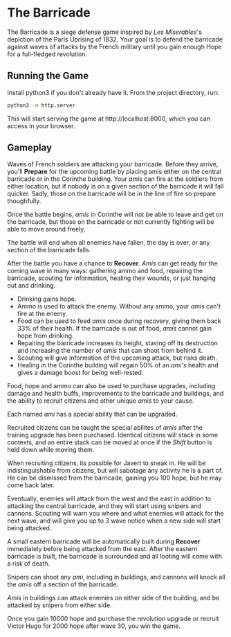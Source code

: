 # The Barricade

The Barricade is a siege defense game inspired by *Les Miserables*'s depiction of the Paris Uprising of 1832. Your goal is to defend the barricade against waves of attacks by the French military until you gain enough Hope for a full-fledged revolution.

## Running the Game

Install python3 if you don't already have it. From the project directory, run:

```bash
python3 -m http.server
```

This will start serving the game at http://localhost:8000, which you can access in your browser.

## Gameplay

Waves of French soldiers are attacking your barricade. Before they arrive, you'll __Prepare__ for the upcoming battle by placing amis either on the central barricade or in the Corinthe building. Your *amis* can fire at the soldiers from either location, but if nobody is on a given section of the barricade it will fall quicker. Sadly, those on the barricade will be in the line of fire so prepare thoughfully.

Once the battle begins, *amis* in Corinthe will not be able to leave and get on the barricade, but those on the barricade or not currently fighting will be able to move around freely.

The battle will end when all enemies have fallen, the day is over, or any section of the barricade falls.

After the battle you have a chance to __Recover__. *Amis* can get ready for the coming wave in many ways: gathering ammo and food, repairing the barricade, scouting for information, healing their wounds, or just hanging out and drinking. 

* Drinking gains hope.
* Ammo is used to attack the enemy. Without any ammo, your *amis* can't fire at the enemy. 
* Food can be used to feed *amis* once during recovery, giving them back 33% of their health. If the barricade is out of food, *amis* cannot gain hope from drinking.
* Repairing the barricade increases its height, staving off its destruction and increasing the number of *amis* that can shoot from behind it.
* Scouting will give information of the upcoming attack, but risks death.
* Healing in the Corinthe building will regain 50% of an *ami's* health and gives a damage boost for being well-rested.

Food, hope and ammo can also be used to purchase upgrades, including damage and health buffs, improvements to the barricade and buildings, and the ability to recruit citizens and other unique *amis* to your cause.

Each named *ami* has a special ability that can be upgraded.

Recruited citizens can be taught the special abilites of *amis* after the training upgrade has been purchased. Identical citizens will stack in some contexts, and an entire stack can be moved at once if the *Shift* button is held down while moving them.

When recruiting citizens, its possible for Javert to sneak in. He will be indistinguishable from citizens, but will sabotage any activity he is a part of. He can be dismissed from the barricade, gaining you 100 hope, but he may come back later.

Eventually, enemies will attack from the west and the east in addition to attacking the central barricade, and they will start using snipers and cannons. Scouting will warn you where and what enemies will attack for the next wave, and will give you up to 3 wave notice when a new side will start being attacked.

A small eastern barricade will be automatically built during __Recover__ immediately before being attacked from the east. After the eastern barricade is built, the barricade is surrounded and all looting will come with a risk of death.

Snipers can shoot any *ami*, including in buildings, and cannons will knock all the *amis* off a section of the barricade. 

*Amis* in buildings can attack enemies on either side of the building, and be attacked by snipers from either side.

Once you gain 10000 hope and purchase the revolution upgrade or recruit Victor Hugo for 2000 hope after wave 30, you win the game.
